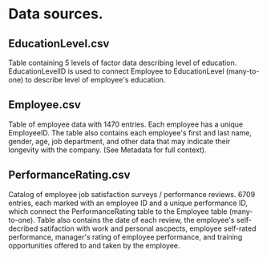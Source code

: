 # Data sources.
## EducationLevel.csv
Table containing 5 levels of factor data describing level of education. EducationLevelID is used to connect Employee to EducationLevel (many-to-one) to describe level of employee's education.

## Employee.csv
Table of employee data with 1470 entries. Each employee has a unique EmployeeID. The table also contains each employee's first and last name, gender, age, job department, and other data that may indicate their longevity with the company. (See Metadata for full context).

## PerformanceRating.csv
Catalog of employee job satisfaction surveys / performance reviews. 6709 entries, each marked with an employee ID and a unique performance ID, which connect the PerformanceRating table to the Employee table (many-to-one). Table also contains the date of each review, the employee's self-decribed satifaction with work and personal ascpects, employee self-rated performance, manager's rating of employee performance, and training opportunities offered to and taken by the employee.
